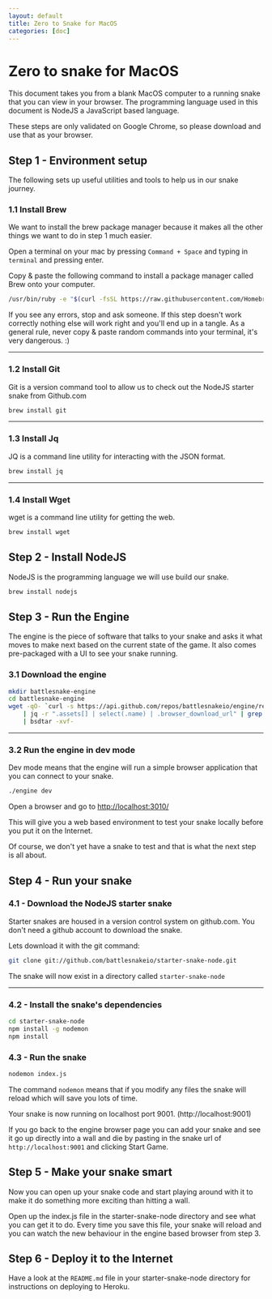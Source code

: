 ```yaml
---
layout: default
title: Zero to Snake for MacOS
categories: [doc]
---
```


# Zero to snake for MacOS

This document takes you from a blank MacOS computer to a running snake that you can view in your browser.
The programming language used in this document is NodeJS a JavaScript based language.

These steps are only validated on Google Chrome, so please download and use that as your browser.

## Step 1 - Environment setup

The following sets up useful utilities and tools to help us in our snake journey.

### 1.1 Install Brew

We want to install the brew package manager because it makes all the other things we want to do in step 1 much easier.

Open a terminal on your mac by pressing `Command + Space` and typing in `terminal` and pressing enter.

Copy & paste the following command to install a package manager called Brew onto your computer.

```bash
/usr/bin/ruby -e "$(curl -fsSL https://raw.githubusercontent.com/Homebrew/install/master/install)"
```

If you see any errors, stop and ask someone.  If this step doesn't work correctly nothing else will work right and you'll
end up in a tangle. As a general rule, never copy & paste random commands into your terminal, it's very dangerous. :)

---

### 1.2 Install Git

Git is a version command tool to allow us to check out the NodeJS starter snake from Github.com

```bash
brew install git
```

---

### 1.3 Install Jq

JQ is a command line utility for interacting with the JSON format.

```bash
brew install jq
```

---

### 1.4 Install Wget

wget is a command line utility for getting the web.

```bash
brew install wget
```

## Step 2 - Install NodeJS

NodeJS is the programming language we will use build our snake.

```bash
brew install nodejs
```

## Step 3 - Run the Engine

The engine is the piece of software that talks to your snake and asks it what moves to make next based on the current
state of the game.  It also comes pre-packaged with a UI to see your snake running.

### 3.1 Download the engine

```bash
mkdir battlesnake-engine
cd battlesnake-engine
wget -qO- `curl -s https://api.github.com/repos/battlesnakeio/engine/releases/latest \
    | jq -r ".assets[] | select(.name) | .browser_download_url" | grep Darwin | grep 64` \
    | bsdtar -xvf-
```

---

### 3.2 Run the engine in dev mode

Dev mode means that the engine will run a simple browser application that you can connect to your snake.

```bash
./engine dev
```

Open a browser and go to <a href="http://localhost:3010/">http://localhost:3010/</a>

This will give you a web based environment to test your snake locally before you put it on the Internet.

Of course, we don't yet have a snake to test and that is what the next step is all about.

## Step 4 - Run your snake

### 4.1 - Download the NodeJS starter snake

Starter snakes are housed in a version control system on github.com. You don't need a github account to download the
snake.

Lets download it with the git command:

```bash
git clone git://github.com/battlesnakeio/starter-snake-node.git
```

The snake will now exist in a directory called `starter-snake-node`

---

### 4.2 - Install the snake's dependencies

```bash
cd starter-snake-node
npm install -g nodemon
npm install
```

### 4.3 - Run the snake

```bash
nodemon index.js
```

The command `nodemon` means that if you modify any files the snake will reload which will save you lots of time.

Your snake is now running on localhost port 9001.  (http://localhost:9001)

If you go back to the engine browser page you can add your snake and see it go up directly into a wall and die by pasting
in the snake url of `http://localhost:9001` and clicking Start Game.

## Step 5 - Make your snake smart

Now you can open up your snake code and start playing around with it to make it do something more exciting than hitting a
wall.

Open up the index.js file in the starter-snake-node directory and see what you can get it to do.  Every time you save
this file, your snake will reload and you can watch the new behaviour in the engine based browser from step 3.

## Step 6 - Deploy it to the Internet

Have a look at the `README.md` file in your starter-snake-node directory for instructions on deploying to Heroku.
